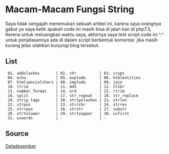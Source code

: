 # Macam-Macam Fungsi String 
Saya tidak sengajah menemukan sebuah artikel ini, karena saya orangnya gabut ya saya ketik apakah code ini masih bisa di jalan kan di php7.3,
Kerena untuk meluangkan waktu saya, akhirnya saya test script code ini ^.^ untuk penjelasannya ada di dalam script berbentuk komentar. jika masih kurang jelas silahkan kunjungi blog tersebut.

## List 
``` 
 01. addslashes       | 02. chr          | 03. crypt
 04. echo             | 05. explode      | 06. htmlentities
 07. htmlspecialchars | 08. implode      | 09. join
 10. ltrim            | 11. md5          | 12. nl2br
 13. number_format    | 14. ord          | 15. rtrim
 16. split            | 17. str_repeat   | 18. str_replace
 19. strip_tags       | 20. stripslashes | 21. strlen
 22. strpos           | 23. strrchr      | 24. strrev
 25. strrpos          | 26. strstr       | 27. substr
 28. strtolower       | 29. strtoupper   | 30. ucfirst
 31. ucwords          | -                | -
```
## Source
[Deladesember](https://deladesember.wordpress.com/2013/03/01/macam-macam-fungsi-string-php/) 

